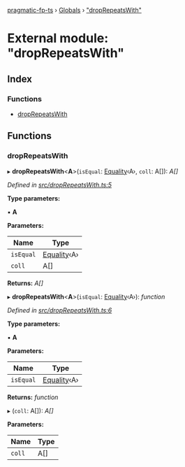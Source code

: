 [pragmatic-fp-ts](../README.md) › [Globals](../globals.md) › ["dropRepeatsWith"](_droprepeatswith_.md)

# External module: "dropRepeatsWith"

## Index

### Functions

* [dropRepeatsWith](_droprepeatswith_.md#droprepeatswith)

## Functions

###  dropRepeatsWith

▸ **dropRepeatsWith**<**A**>(`isEqual`: [Equality](_types_.md#equality)‹A›, `coll`: A[]): *A[]*

*Defined in [src/dropRepeatsWith.ts:5](https://github.com/hermann-p/pragmatic-fp-ts/blob/d13f3c1/src/dropRepeatsWith.ts#L5)*

**Type parameters:**

▪ **A**

**Parameters:**

Name | Type |
------ | ------ |
`isEqual` | [Equality](_types_.md#equality)‹A› |
`coll` | A[] |

**Returns:** *A[]*

▸ **dropRepeatsWith**<**A**>(`isEqual`: [Equality](_types_.md#equality)‹A›): *function*

*Defined in [src/dropRepeatsWith.ts:6](https://github.com/hermann-p/pragmatic-fp-ts/blob/d13f3c1/src/dropRepeatsWith.ts#L6)*

**Type parameters:**

▪ **A**

**Parameters:**

Name | Type |
------ | ------ |
`isEqual` | [Equality](_types_.md#equality)‹A› |

**Returns:** *function*

▸ (`coll`: A[]): *A[]*

**Parameters:**

Name | Type |
------ | ------ |
`coll` | A[] |
